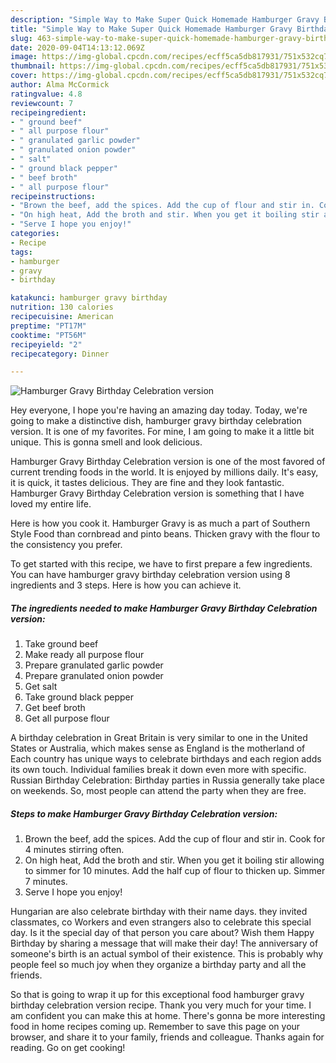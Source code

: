 ```yaml
---
description: "Simple Way to Make Super Quick Homemade Hamburger Gravy Birthday Celebration version"
title: "Simple Way to Make Super Quick Homemade Hamburger Gravy Birthday Celebration version"
slug: 463-simple-way-to-make-super-quick-homemade-hamburger-gravy-birthday-celebration-version
date: 2020-09-04T14:13:12.069Z
image: https://img-global.cpcdn.com/recipes/ecff5ca5db817931/751x532cq70/hamburger-gravy-birthday-celebration-version-recipe-main-photo.jpg
thumbnail: https://img-global.cpcdn.com/recipes/ecff5ca5db817931/751x532cq70/hamburger-gravy-birthday-celebration-version-recipe-main-photo.jpg
cover: https://img-global.cpcdn.com/recipes/ecff5ca5db817931/751x532cq70/hamburger-gravy-birthday-celebration-version-recipe-main-photo.jpg
author: Alma McCormick
ratingvalue: 4.8
reviewcount: 7
recipeingredient:
- " ground beef"
- " all purpose flour"
- " granulated garlic powder"
- " granulated onion powder"
- " salt"
- " ground black pepper"
- " beef broth"
- " all purpose flour"
recipeinstructions:
- "Brown the beef, add the spices. Add the cup of flour and stir in. Cook for 4 minutes stirring often."
- "On high heat, Add the broth and stir. When you get it boiling stir allowing to simmer for 10 minutes. Add the half cup of flour to thicken up. Simmer 7 minutes."
- "Serve I hope you enjoy!"
categories:
- Recipe
tags:
- hamburger
- gravy
- birthday

katakunci: hamburger gravy birthday 
nutrition: 130 calories
recipecuisine: American
preptime: "PT17M"
cooktime: "PT56M"
recipeyield: "2"
recipecategory: Dinner

---
```



![Hamburger Gravy Birthday Celebration version](https://img-global.cpcdn.com/recipes/ecff5ca5db817931/751x532cq70/hamburger-gravy-birthday-celebration-version-recipe-main-photo.jpg)

Hey everyone, I hope you're having an amazing day today. Today, we're going to make a distinctive dish, hamburger gravy birthday celebration version. It is one of my favorites. For mine, I am going to make it a little bit unique. This is gonna smell and look delicious.

Hamburger Gravy Birthday Celebration version is one of the most favored of current trending foods in the world. It is enjoyed by millions daily. It's easy, it is quick, it tastes delicious. They are fine and they look fantastic. Hamburger Gravy Birthday Celebration version is something that I have loved my entire life.

Here is how you cook it. Hamburger Gravy is as much a part of Southern Style Food than cornbread and pinto beans. Thicken gravy with the flour to the consistency you prefer.


To get started with this recipe, we have to first prepare a few ingredients. You can have hamburger gravy birthday celebration version using 8 ingredients and 3 steps. Here is how you can achieve it.

<!--inarticleads1-->

##### The ingredients needed to make Hamburger Gravy Birthday Celebration version:

1. Take  ground beef
1. Make ready  all purpose flour
1. Prepare  granulated garlic powder
1. Prepare  granulated onion powder
1. Get  salt
1. Take  ground black pepper
1. Get  beef broth
1. Get  all purpose flour


A birthday celebration in Great Britain is very similar to one in the United States or Australia, which makes sense as England is the motherland of Each country has unique ways to celebrate birthdays and each region adds its own touch. Individual families break it down even more with specific. Russian Birthday Celebration: Birthday parties in Russia generally take place on weekends. So, most people can attend the party when they are free. 

<!--inarticleads2-->

##### Steps to make Hamburger Gravy Birthday Celebration version:

1. Brown the beef, add the spices. Add the cup of flour and stir in. Cook for 4 minutes stirring often.
1. On high heat, Add the broth and stir. When you get it boiling stir allowing to simmer for 10 minutes. Add the half cup of flour to thicken up. Simmer 7 minutes.
1. Serve I hope you enjoy!


Hungarian are also celebrate birthday with their name days. they invited classmates, co Workers and even strangers also to celebrate this special day. Is it the special day of that person you care about? Wish them Happy Birthday by sharing a message that will make their day! The anniversary of someone&#39;s birth is an actual symbol of their existence. This is probably why people feel so much joy when they organize a birthday party and all the friends. 

So that is going to wrap it up for this exceptional food hamburger gravy birthday celebration version recipe. Thank you very much for your time. I am confident you can make this at home. There's gonna be more interesting food in home recipes coming up. Remember to save this page on your browser, and share it to your family, friends and colleague. Thanks again for reading. Go on get cooking!
